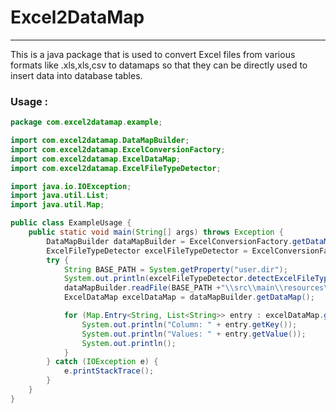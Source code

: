# Excel2DataMap

---

This is a java package that is used to convert Excel files from  various formats like .xls,xls,csv to 
datamaps so that they can be directly used to insert data into database tables.

### Usage :
```java
package com.excel2datamap.example;

import com.excel2datamap.DataMapBuilder;
import com.excel2datamap.ExcelConversionFactory;
import com.excel2datamap.ExcelDataMap;
import com.excel2datamap.ExcelFileTypeDetector;

import java.io.IOException;
import java.util.List;
import java.util.Map;

public class ExampleUsage {
    public static void main(String[] args) throws Exception {
        DataMapBuilder dataMapBuilder = ExcelConversionFactory.getDataMapBuilder();
        ExcelFileTypeDetector excelFileTypeDetector = ExcelConversionFactory.getExcelFileTypeDetector();
        try {
            String BASE_PATH = System.getProperty("user.dir");
            System.out.println(excelFileTypeDetector.detectExcelFileType(BASE_PATH +"\\src\\main\\resources\\Book1.xlsx"));
            dataMapBuilder.readFile(BASE_PATH +"\\src\\main\\resources\\Book1.xlsx");
            ExcelDataMap excelDataMap = dataMapBuilder.getDataMap();

            for (Map.Entry<String, List<String>> entry : excelDataMap.getDataMap().entrySet()) {
                System.out.println("Column: " + entry.getKey());
                System.out.println("Values: " + entry.getValue());
                System.out.println();
            }
        } catch (IOException e) {
            e.printStackTrace();
        }
    }
}


```

